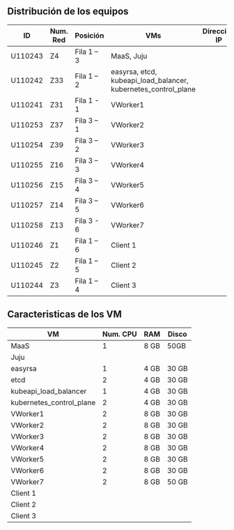 ## Distribución de los equipos
| ID       | Num. Red | Posición     | VMs                            | Dirección IP |
|----------|----------|--------------|--------------------------------|--------------|
| U110243  | Z4       | Fila 1 – 3   | MaaS, Juju                     |              |
| U110242  | Z33      | Fila 1 – 2   | easyrsa, etcd, kubeapi_load_balancer, kubernetes_control_plane |              |
| U110241  | Z31      | Fila 1 - 1   | VWorker1                       |              |
| U110253  | Z37      | Fila 3 – 1   | VWorker2                       |              |
| U110254  | Z39      | Fila 3 – 2   | VWorker3                       |              |
| U110255  | Z16      | Fila 3 – 3   | VWorker4                       |              |
| U110256  | Z15      | Fila 3 – 4   | VWorker5                       |              |
| U110257  | Z14      | Fila 3 – 5   | VWorker6                       |              |
| U110258  | Z13      | Fila 3 - 6   | VWorker7                       |              |
| U110246  | Z1       | Fila 1 – 6   | Client 1                       |              |
| U110245  | Z2       | Fila 1 – 5   | Client 2                       |              |
| U110244  | Z3       | Fila 1 – 4   | Client 3                       |              |


## Caracteristicas de los VM

| VM                         | Num. CPU | RAM  | Disco |
|----------------------------|----------|------|-------|
| MaaS                       | 1        | 8 GB |  50GB |
| Juju                       |          |      |       |
| easyrsa                    | 1        | 4 GB | 30 GB |
| etcd                       | 2        | 4 GB | 30 GB |
| kubeapi_load_balancer      | 1        | 4 GB | 30 GB |
| kubernetes_control_plane   | 2        | 4 GB | 30 GB |
| VWorker1                   | 2        | 8 GB | 30 GB |
| VWorker2                   | 2        | 8 GB | 30 GB |
| VWorker3                   | 2        | 8 GB | 30 GB |
| VWorker4                   | 2        | 8 GB | 30 GB |
| VWorker5                   | 2        | 8 GB | 30 GB |
| VWorker6                   | 2        | 8 GB | 30 GB |
| VWorker7                   | 2        | 8 GB | 50 GB |
| Client 1                   |          |      |       |
| Client 2                   |          |      |       |
| Client 3                   |          |      |       |
